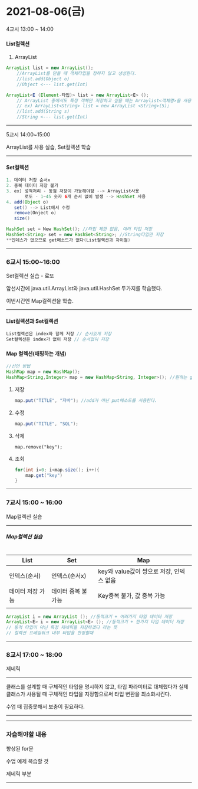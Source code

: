 # 2021-08-06(금)



4교시 13:00 ~ 14:00

#### List컬렉션

1. ArrayList

```java
ArrayList list = new ArrayList();
	//ArrayList를 만들 때 객체타입을 정하지 않고 생성한다.
	//list.add(Object o)
	//Object <--- list.get(Int)
```



```java
ArrayList<E (Element-타입)> list = new ArrayList<E> ();
    // ArrayList 중에서도 특정 객체만 저장하고 싶을 때는 Arraylist<객체명>을 사용한다.
	// ex) ArrayList<String> list = new ArrayList <String>(5);
	//list.add(String s)
	//String <--- list.get(Int)
```



---

5교시 14:00~15:00

ArrayList를 사용 실습, Set컬렉션 학습

---



#### Set컬렉션

```java
1. 데이터 저장 순서x
2. 중복 데이터 저장 불가
3. ex) 성적처리 - 동점 저장이 가능해야함 --> ArrayList사용
       로또 - 1~45 숫자 6개 순서 없이 발생 --> HashSet 사용
4. add(Object o)
   set() --> List에서 수정
   remove(Onject o)
   size()
```

```java
HashSet set = New HashSet(); //타입 제한 없음, 여러 타입 저장
HashSet<String> set = new HashSet<String>; //String타입만 저장
**인데스가 없으므로 get메소드가 없다(List컬렉션과 차이점)
```





---

### 6교시 15:00~16:00

Set컬렉션 실습 - 로또

앞선시간에 java.util.ArrayList와  java.util.HashSet 두가지를 학습했다.

이번시간엔 Map컬렉션을 학습.

---



#### List컬렉션과 Set컬렉션

```java
List컬렉션은 index와 함께 저장 // 순서있게 저장
Set컬렉션은 index가 없이 저장 // 순서없이 저장
```



#### Map 컬렉션(매핑하는 개념)

```java
//선언 방법
HashMap map = new HashMap();
HashMap<String,Integer> map = new HashMap<String, Integer>(); //원하는 generic 지정
```

1. 저장

   ```java
   map.put("TITLE", "자바"); //add가 아닌 put메소드를 사용한다.
   ```

2. 수정

   ```java
   map.put("TITLE", "SQL"); 
   ```

3. 삭제

   ```jav
   map.remove("key");
   ```

4. 조회

   ```java
   for(int i=0; i<map.size(); i++){
       map.get("key")
   }
   ```



---

### 7교시 15:00 ~ 16:00

Map컬렉션 실습

---

##### Map컬렉션 실습

```java
```



| List             | Set                | Map                                      |
| ---------------- | ------------------ | ---------------------------------------- |
| 인덱스(순서)     | 인덱스(순서x)      | key와 value값이 쌍으로 저장, 인덱스 없음 |
| 데이터 저장 가능 | 데이터 중복 불가능 | Key중복 불가, 값 중복 가능               |
|                  |                    |                                          |



```java
ArrayList i = new ArrayList (); //동적크기 + 여러가지 타입 데이터 저장
ArrayList<E> i = new ArrayList<E> (); //동적크기 + 한가지 타입 데이터 저장
// 동적 타입이 아닌 특정 제네릭을 저장하겠다 라는 뜻
// 컬렉션 프레임워크 내부 타입을 한정할때
```





----

### 8교시 17:00 ~ 18:00

제네릭

----

클래스를 설계할 때 구체적인 타입을 명시하지 않고, 타입 파라미터로 대체했다가 실제 클래스가 사용될 때 구체적인 타입을 지정함으로써 타입 변환을 최소화시킨다.

수업 때 집중못해서 보충이 필요하다.

---





-------

### 자습해야할 내용

향상된 for문

수업 예제 복습할 것

제네릭 부분

---